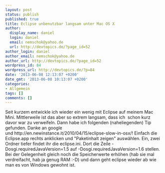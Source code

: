 ```yaml
---
layout: post
status: publish
published: true
title: Eclipse unbenutzbar langsam unter Mac OS X
author:
  display_name: daniel
  login: daniel
  email: nemschok@yahoo.de
  url: http://devtopics.de/?page_id=52
author_login: daniel
author_email: nemschok@yahoo.de
author_url: http://devtopics.de/?page_id=52
wordpress_id: 84
wordpress_url: http://devtopics.de/?p=84
date: '2013-06-08 12:13:07 +0200'
date_gmt: '2013-06-08 10:13:07 +0200'
categories:
- Allgemein
tags: []
comments: []
---
```

Seit kurzem entwickle ich wieder ein wenig mit Eclipse auf meinem Mac Mini. Mittlerweile ist das aber so extrem langsam, dass ich &nbsp;schon kurz davor war zu verweifeln. Dann habe ich folgenden (naheliegenden) Tip gefunden. Danke an google und&nbsp;http:&#47;&#47;en.newinstance.it&#47;2010&#47;04&#47;15&#47;eclipse-slow-in-osx&#47;!
Einfach die Eclipse.app rechts anklicken und "Paketinhalt zeigen" ausw&auml;hlen. Ein, zwei Ordner tiefer findet ihr die eclipse.ini. Dort die Zeile
-Dosgi.requiredJavaVersion=1.5
auf
-Dosgi.requiredJavaVersion=1.6
stellen. Bei der Gelegenheit gleich noch die Speicherwerte erh&ouml;hen (hab sie mal verdreifacht, hab ja genug RAM :-D) und dann geht eclipse wieder ab wie man es von Windows gewohnt ist.
